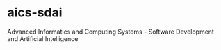 # aics-sdai
Advanced Informatics and Computing Systems - Software Development and Αrtificial Intelligence
